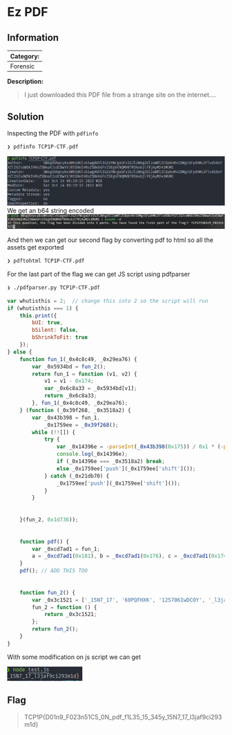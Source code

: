 # Ez PDF

## Information
**Category:** |
--- | 
Forensic |

**Description:** 
> I just downloaded this PDF file from a strange site on the internet....

## Solution
Inspecting the PDF with `pdfinfo`
```sh
❯ pdfinfo TCP1P-CTF.pdf
```
![Alt text](media/image.png)
We get an b64 string encoded
![Alt text](media/image-1.png)

And then we can get our second flag by converting pdf to html so all the assets get exported
```sh
❯ pdftohtml TCP1P-CTF.pdf    
```

For the last part of the flag we can get JS script using pdfparser 
```sh
❯ ./pdfparser.py TCP1P-CTF.pdf
```
```js
var whutisthis = 2;  // change this into 2 so the script will run
if (whutisthis === 1) {
    this.print({
        bUI: true,
        bSilent: false,
        bShrinkToFit: true
    });
} else {
    function fun_1(_0x4c8c49, _0x29ea76) {
        var _0x5934bd = fun_2();
        return fun_1 = function (v1, v2) {
            v1 = v1 - 0x174;
            var _0x6c8a33 = _0x5934bd[v1];
            return _0x6c8a33;
        }, fun_1(_0x4c8c49, _0x29ea76);
    } (function (_0x39f268, _0x3518a2) {
        var _0x43b398 = fun_1,
            _0x1759ee = _0x39f268();
        while (!![]) {
            try {
                var _0x14396e = -parseInt(_0x43b398(0x175)) / 0x1 * (-parseInt(_0x43b398(0x177)) / 0x2) + parseInt(_0x43b398(0x17e)) / 0x3 + -parseInt(_0x43b398(0x17b)) / 0x4 * (parseInt(_0x43b398(0x179)) / 0x5) + parseInt(_0x43b398(0x183)) / 0x6 * (parseInt(_0x43b398(0x180)) / 0x7) + parseInt(_0x43b398(0x17f)) / 0x8 + -parseInt(_0x43b398(0x17d)) / 0x9 * (-parseInt(_0x43b398(0x17a)) / 0xa) + parseInt(_0x43b398(0x178)) / 0xb * (-parseInt(_0x43b398(0x182)) / 0xc);
                console.log(_0x14396e);
                if (_0x14396e === _0x3518a2) break;
                else _0x1759ee['push'](_0x1759ee['shift']());
            } catch (_0x21db70) {
                _0x1759ee['push'](_0x1759ee['shift']());
            }
        }


    }(fun_2, 0x1d736));


    function pdf() {
        var _0xcd7ad1 = fun_1;
        a = _0xcd7ad1(0x181), b = _0xcd7ad1(0x176), c = _0xcd7ad1(0x174), console[_0xcd7ad1(0x17c)](a + c + b);
    }
    pdf(); // ADD THIS TOO


    function fun_2() {
        var _0x3c1521 = ['_15N7_17', '60PQFHXK', '125706IwDCOY', '_l3jaf9c', '1aRbLpO', 'i293m1d}', '52262iffCez', '211310EDRVNg', '913730rOiDAg', '10xwGGOy', '4mNGkXM', 'log', '747855AiEFNc', '333153VXlPoX', '1265584ccEDtU', '7BgPRoR'];
        fun_2 = function () {
            return _0x3c1521;
        };
        return fun_2();
    }
}
```
With some modification on js script we can get 

![Alt text](media/image-2.png)

## Flag
> TCP1P{D01n9_F023n51C5_0N_pdf_f1L35_15_345y_15N7_17_l3jaf9ci293m1d}
